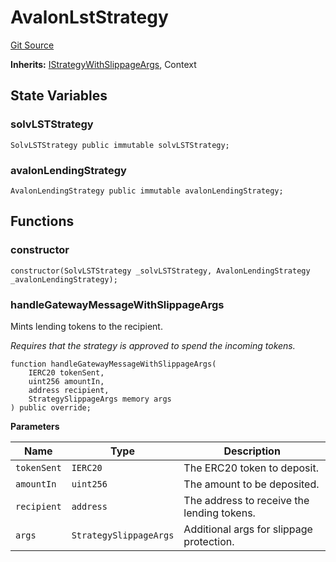 # AvalonLstStrategy
[Git Source](https://github.com/bob-collective/bob/blob/master/src/gateway/strategy/AvalonStrategy.sol)

**Inherits:**
[IStrategyWithSlippageArgs](../../../../../../gateway/IStrategy.sol/abstract.IStrategyWithSlippageArgs.md), Context


## State Variables
### solvLSTStrategy

```solidity
SolvLSTStrategy public immutable solvLSTStrategy;
```


### avalonLendingStrategy

```solidity
AvalonLendingStrategy public immutable avalonLendingStrategy;
```


## Functions
### constructor


```solidity
constructor(SolvLSTStrategy _solvLSTStrategy, AvalonLendingStrategy _avalonLendingStrategy);
```

### handleGatewayMessageWithSlippageArgs

Mints lending tokens to the recipient.

*Requires that the strategy is approved to spend the incoming tokens.*


```solidity
function handleGatewayMessageWithSlippageArgs(
    IERC20 tokenSent,
    uint256 amountIn,
    address recipient,
    StrategySlippageArgs memory args
) public override;
```
**Parameters**

|Name|Type|Description|
|----|----|-----------|
|`tokenSent`|`IERC20`|The ERC20 token to deposit.|
|`amountIn`|`uint256`|The amount to be deposited.|
|`recipient`|`address`|The address to receive the lending tokens.|
|`args`|`StrategySlippageArgs`|Additional args for slippage protection.|


